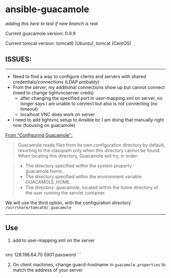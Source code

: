 # ansible-guacamole

*adding this here to test if new branch is real*

Current guacamole version: 0.9.9

Current tomcat version: tomcat6 (Ubuntu), tomcat (CentOS)

## ISSUES:

----------------------------------------------------------------------------------

- Need to find a way to configure clients and servers with shared credentials/connections (LDAP probably)
- From the server, my additional connections show up but cannot connect (need to change tightvncserver creds)
	- after changing the specified port in user-mapping.xml on server, no longer says I am unable to connect but also is not connecting (no timeout)
	- localhost VNC does work on server
- I need to add tightvnc setup to Ansible bc I am doing that manually right now (focusing on guacamole)

[From "Configuring Guacamole":](http://guacamole.incubator.apache.org/doc/gug/configuring-guacamole.html)
> Guacamole reads files from its own configuration directory by default, resorting to the classpath only when this directory cannot be found. When locating this directory, Guacamole will try, in order:

>	- The directory specified within the system property guacamole.home.
>	- The directory specified within the environment variable GUACAMOLE_HOME.
>	- The directory .guacamole, located within the home directory of the user running the servlet container.

We will use the third option, with the configuration directory `/usr/share/tomcat6/.guacamole`

----------------------------------------------------------------------------------

## Use
1. add to user-mapping.xml on the server
  	```
  <connection name="atmoVM">
     <protocol>vnc</protocol>
     <param name="hostname">128.196.64.70</param>
     <param name="port">5901</param>
     <param name="password">password</param>
  </connection>
  ```

2. On client machines, change guacd-hostname in `guacamole.properties` to match the address of your server
